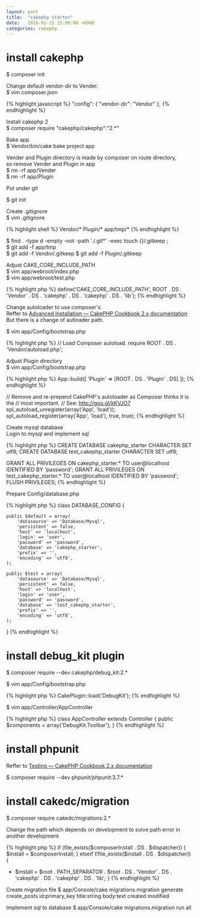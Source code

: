 ```yaml
---
layout: post
title:  "cakephp starter"
date:   2016-01-15 15:00:00 +0900
categories: cakephp
---
```


# install cakephp

$ composer init  

Change default vendor-dir to Vender.  
$ vim composer.json  

{% highlight javascript %}
  "config": {
    "vendor-dir": "Vendor"
  },
{% endhighlight %}

Install cakephp 2  
$ composer require "cakephp/cakephp":"2.*"  

Bake app  
$ Vendor/bin/cake bake project app

Vender and Plugin directory is made by composer on route directory,  
so remove Vender and Plugin in app  
$ rm -rf app/Vender  
$ rm -rf app/Plugin  

Put under git

$ git init

Create .gitignore  
$ vim .gitignore  

{% highlight shell %}
Vendor/*
Plugin/*
app/tmp/*
{% endhighlight %}

$ find . -type d -empty -not -path './.git*' -exec touch {}/.gitkeep \;  
$ git add -f app/tmp  
$ git add -f Vendor/.gitkeep
$ git add -f Plugin/.gitkeep

Adjust CAKE_CORE_INCLUDE_PATH  
$ vim app/webroot/index.php  
$ vim app/webroot/test.php  

{% highlight php %}
define('CAKE_CORE_INCLUDE_PATH',  ROOT . DS . 'Vendor' . DS . 'cakephp' . DS . 'cakephp' . DS . 'lib');
{% endhighlight %}

Change autoloader to use composer's.  
Reffer to [Advanced Installation — CakePHP Cookbook 2.x documentation](http://book.cakephp.org/2.0/en/installation/advanced-installation.html)  
But there is a change of autloader path.  

$ vim app/Config/bootstrap.php

{% highlight php %}
// Load Composer autoload.
require ROOT . DS . 'Vendor/autoload.php';

Adjust Plugin directory  
$ vim app/Config/bootstrap.php  

{% highlight php %}
App::build([
    'Plugin' => [ROOT . DS . 'Plugin' . DS]
]);
{% endhighlight %}

// Remove and re-prepend CakePHP's autoloader as Composer thinks it is the
// most important.
// See: http://goo.gl/kKVJO7
spl_autoload_unregister(array('App', 'load'));
spl_autoload_register(array('App', 'load'), true, true);
{% endhighlight %}

Create mysql database  
Login to mysql and implement sql  

{% highlight php %}
CREATE DATABASE cakephp_starter CHARACTER SET utf8;
CREATE DATABASE test_cakephp_starter CHARACTER SET utf8;

GRANT ALL PRIVILEGES ON cakephp_starter.* TO user@localhost IDENTIFIED BY 'password';
GRANT ALL PRIVILEGES ON test_cakephp_starter.* TO user@localhost IDENTIFIED BY 'password';
FLUSH PRIVILEGES;
{% endhighlight %}

Prepare Config/database.php

{% highlight php %}
class DATABASE_CONFIG {

    public $default = array(
        'datasource' => 'Database/Mysql',
        'persistent' => false,
        'host' => 'localhost',
        'login' => 'user',
        'password' => 'password',
        'database' => 'cakephp_starter',
        'prefix' => '',
        'encoding' => 'utf8',
    );

    public $test = array(
        'datasource' => 'Database/Mysql',
        'persistent' => false,
        'host' => 'localhost',
        'login' => 'user',
        'password' => 'password',
        'database' => 'test_cakephp_starter',
        'prefix' => '',
        'encoding' => 'utf8',
    );
}
{% endhighlight %}

# install debug_kit plugin

$ composer require --dev cakephp/debug_kit:2.*

$ vim app/Config/bootstrap.php

{% highlight php %}
CakePlugin::load('DebugKit');
{% endhighlight %}

$ vim app/Controller/AppController

{% highlight php %}
class AppController extends Controller {
  public $components = array('DebugKit.Toolbar');
}
{% endhighlight %}

# install phpunit

Reffer to [Testing — CakePHP Cookbook 2.x documentation](http://book.cakephp.org/2.0/en/development/testing.html)  

$ composer require --dev phpunit/phpunit:3.7.*

# install cakedc/migration

$ composer require cakedc/migrations:2.*

Change the path which depends on development to solve path error in another development

{% highlight php %}
if (file_exists($composerInstall . DS . $dispatcher)) {
    $install = $composerInstall;
} elseif (!file_exists($install . DS . $dispatcher)) {
+    $install = $root . PATH_SEPARATOR . $root . DS . 'Vendor' . DS . 'cakephp' . DS . 'cakephp' . DS . 'lib';
}
{% endhighlight %}

Create migration file
$ app/Console/cake migrations.migration generate create_posts id:primary_key title:string body:text created modified

Implement sql to database
$ app/Console/cake migrations.migration run all

